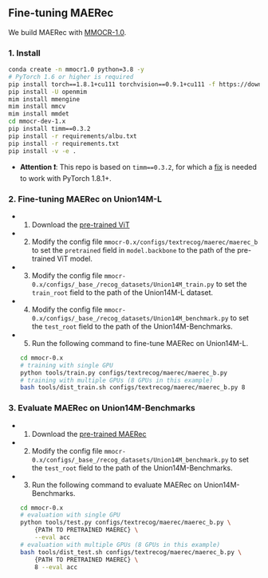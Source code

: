 ## Fine-tuning MAERec
We build MAERec with [MMOCR-1.0](https://github.com/open-mmlab/mmocr/tree/dev-1.x).

### 1. Install

```bash
conda create -n mmocr1.0 python=3.8 -y
# PyTorch 1.6 or higher is required
pip install torch==1.8.1+cu111 torchvision==0.9.1+cu111 -f https://download.pytorch.org/whl/torch_stable.html
pip install -U openmim
mim install mmengine
mim install mmcv
mim install mmdet
cd mmocr-dev-1.x
pip install timm==0.3.2
pip install -r requirements/albu.txt
pip install -r requirements.txt
pip install -v -e .
```

- **Attention ❗️**: This repo is based on `timm==0.3.2`, for which a [fix](https://github.com/huggingface/pytorch-image-models/issues/420#issuecomment-776459842) is needed to work with PyTorch 1.8.1+.

### 2. Fine-tuning MAERec on Union14M-L
- 1. Download the [pre-trained ViT](../README.md#41-pre-training)
- 2. Modify the config file `mmocr-0.x/configs/textrecog/maerec/maerec_b` to set the `pretrained` field in `model.backbone` to the path of the pre-trained ViT model.
- 3. Modify the config file `mmocr-0.x/configs/_base_/recog_datasets/Union14M_train.py` to set the `train_root` field to the path of the Union14M-L dataset.
- 4. Modify the config file `mmocr-0.x/configs/_base_/recog_datasets/Union14M_benchmark.py` to set the `test_root` field to the path of the Union14M-Benchmarks.
- 5. Run the following command to fine-tune MAERec on Union14M-L.
    ```bash
    cd mmocr-0.x
    # training with single GPU
    python tools/train.py configs/textrecog/maerec/maerec_b.py
    # training with multiple GPUs (8 GPUs in this example)
    bash tools/dist_train.sh configs/textrecog/maerec/maerec_b.py 8
    ```

### 3. Evaluate MAERec on Union14M-Benchmarks
- 1. Download the [pre-trained MAERec](../README.md#42-fine-tuning)
- 2. Modify the config file `mmocr-0.x/configs/_base_/recog_datasets/Union14M_benchmark.py` to set the `test_root` field to the path of the Union14M-Benchmarks.
- 3. Run the following command to evaluate MAERec on Union14M-Benchmarks.
    ```bash
    cd mmocr-0.x
    # evaluation with single GPU
    python tools/test.py configs/textrecog/maerec/maerec_b.py \
        {PATH TO PRETRAINED MAEREC} \
        --eval acc
    # evaluation with multiple GPUs (8 GPUs in this example)
    bash tools/dist_test.sh configs/textrecog/maerec/maerec_b.py \
        {PATH TO PRETRAINED MAEREC} \
        8 --eval acc
    ```